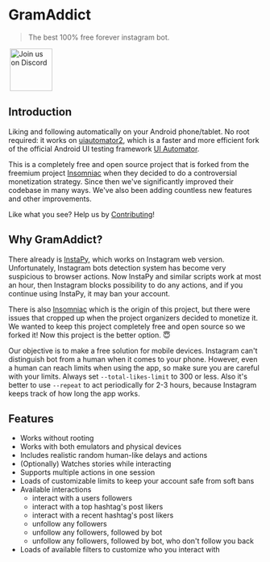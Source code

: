 # GramAddict

> The best 100% free forever instagram bot.

<p>
  <a href="https://discord.gg/9MTjgs8g5R">
    <img hspace="3" alt="Join us on Discord" src="https://github.com/GramAddict/bot/raw/master/res/discord.png" height=84/>
  </a>
</p>

## Introduction

Liking and following automatically on your Android phone/tablet. No root required: it works on [uiautomator2](https://github.com/openatx/uiautomator2), which is a faster and more efficient fork of the official Android UI testing framework [UI Automator](https://developer.android.com/training/testing/ui-automator). 

This is a completely free and open source project that is forked from the freemium project [Insomniac](https://github.com/alexal1/Insomniac/) when they decided to do a controversial monetization strategy. Since then we've significantly improved their codebase in many ways. We've also been adding countless new features and other improvements. 

Like what you see? Help us by [Contributing](/?id=contributing)!

## Why GramAddict?
There already is [InstaPy](https://github.com/timgrossmann/InstaPy), which works on Instagram web version. Unfortunately, Instagram bots detection system has become very suspicious to browser actions. Now InstaPy and similar scripts work at most an hour, then Instagram blocks possibility to do any actions, and if you continue using InstaPy, it may ban your account. 

There is also [Insomniac](https://github.com/alexal1/Insomniac/) which is the origin of this project, but there were issues that cropped up when the project organizers decided to monetize it. We wanted to keep this project completely free and open source so we forked it! Now this project is the better option. 😇

Our objective is to make a free solution for mobile devices. Instagram can't distinguish bot from a human when it comes to your phone. However, even a human can reach limits when using the app, so make sure you are careful with your limits. Always set `--total-likes-limit` to 300 or less. Also it's better to use `--repeat` to act periodically for 2-3 hours, because Instagram keeps track of how long the app works.


## Features

- Works without rooting
- Works with both emulators and physical devices
- Includes realistic random human-like delays and actions
- (Optionally) Watches stories while interacting
- Supports multiple actions in one session
- Loads of customizable limits to keep your account safe from soft bans
- Available interactions
    - interact with a users followers
    - interact with a top hashtag's post likers
    - interact with a recent hashtag's post likers
    - unfollow any followers
    - unfollow any followers, followed by bot
    - unfollow any followers, followed by bot, who don't follow you back
- Loads of available filters to customize who you interact with